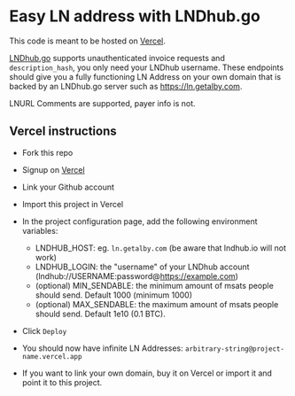 # Easy LN address with LNDhub.go

This code is meant to be hosted on [Vercel](https://vercel.com).

[LNDhub.go](https://github.com/getalby/lndhub.go) supports unauthenticated invoice requests and `description_hash`, you only need your LNDhub username.
These endpoints should give you a fully functioning LN Address on your own domain that is backed by an LNDhub.go server such as https://ln.getalby.com.

LNURL Comments are supported, payer info is not.


## Vercel instructions

- Fork this repo
- Signup on [Vercel](https://vercel.com)
- Link your Github account
- Import this project in Vercel
- In the project configuration page, add the following environment variables:
    - LNDHUB_HOST: eg. `ln.getalby.com` (be aware that lndhub.io will not work)
    - LNDHUB_LOGIN: the "username" of your LNDhub account (lndhub://USERNAME:password@https://example.com)
    - (optional) MIN_SENDABLE: the minimum amount of msats people should send. Default 1000 (minimum 1000)
    - (optional) MAX_SENDABLE: the maximum amount of msats people should send. Default 1e10 (0.1 BTC).

- Click `Deploy`
- You should now have infinite LN Addresses: `arbitrary-string@project-name.vercel.app`
- If you want to link your own domain, buy it on Vercel or import it and point it to this project.
